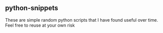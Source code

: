 ## python-snippets
These are simple random python scripts that I have found useful over time. Feel free to reuse at your own risk
